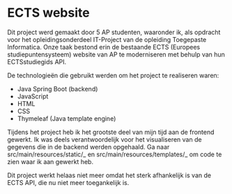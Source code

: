 # ECTS website

Dit project werd gemaakt door 5 AP studenten, waaronder ik, als opdracht voor het opleidingsonderdeel IT-Project van de opleiding Toegepaste Informatica.
Onze taak bestond erin de bestaande ECTS (Europees studiepuntensysteem) website van AP te moderniseren met behulp van hun ECTSstudiegids API.

De technologieën die gebruikt werden om het project te realiseren waren:

- Java Spring Boot (backend)
- JavaScript
- HTML
- CSS
- Thymeleaf (Java template engine)

Tijdens het project heb ik het grootste deel van mijn tijd aan de frontend gewerkt. Ik was deels verantwoordelijk voor het visualiseren van de gegevens die in de backend werden opgehaald. Ga naar src/main/resources/static/_ en src/main/resources/templates/_ om code te zien waar ik aan gewerkt heb.

Dit project werkt helaas niet meer omdat het sterk afhankelijk is van de ECTS API, die nu niet meer toegankelijk is.
